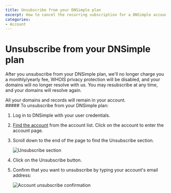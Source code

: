 ```yaml
---
title: Unsubscribe from your DNSimple plan
excerpt: How to cancel the recurring subscription for a DNSimple account.
categories:
- Account
---
```


# Unsubscribe from your DNSimple plan

After you unsubscribe from your DNSimple plan, we'll no longer charge you a monthly/yearly fee, WHOIS privacy protection will be disabled, and your domains will no longer resolve with us. You may resubscribe at any time, and your domains will resolve again.

<info>
All your domains and records will remain in your account.
</info>

<div class="section-steps" markdown="1">
##### To unsubscribe from your DNSimple plan:

1.  Log in to DNSimple with your user credentials.
1.  [Find the account](https://dnsimple.com/user) from the account list. Click on the account to enter the account page.

1.  Scroll down to the end of the page to find the <label>Unsubscribe</label> section.

    ![Unsubscribe section](/files/account-unsubscribe.png)

1.  Click on the <label>Unsubscribe</label> button.
1.  Confirm that you want to unsubscribe by typing your account's email address:

    ![Account unsubscribe confirmation](/files/account-unsubscribe-confirmation.png)

</div>
